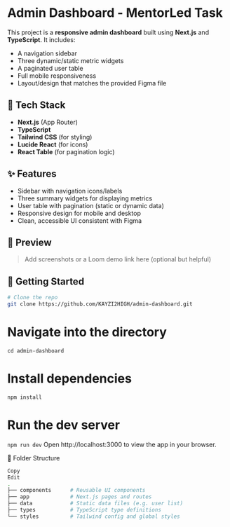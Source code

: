 # Admin Dashboard - MentorLed Task

This project is a **responsive admin dashboard** built using **Next.js** and **TypeScript**. It includes:

- A navigation sidebar
- Three dynamic/static metric widgets
- A paginated user table
- Full mobile responsiveness
- Layout/design that matches the provided Figma file

## 🧰 Tech Stack

- **Next.js** (App Router)
- **TypeScript**
- **Tailwind CSS** (for styling)
- **Lucide React** (for icons)
- **React Table** (for pagination logic)

## ✨ Features

- Sidebar with navigation icons/labels
- Three summary widgets for displaying metrics
- User table with pagination (static or dynamic data)
- Responsive design for mobile and desktop
- Clean, accessible UI consistent with Figma

## 📸 Preview

> Add screenshots or a Loom demo link here (optional but helpful)

## 🔧 Getting Started

```bash
# Clone the repo
git clone https://github.com/KAYZI2HIGH/admin-dashboard.git
```
# Navigate into the directory
```cd admin-dashboard```

# Install dependencies
```npm install```

# Run the dev server
```npm run dev```
Open http://localhost:3000 to view the app in your browser.

📁 Folder Structure
```bash
Copy
Edit
.
├── components      # Reusable UI components
├── app             # Next.js pages and routes
├── data            # Static data files (e.g. user list)
├── types           # TypeScript type definitions
└── styles          # Tailwind config and global styles
```
